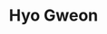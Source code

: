 ---
layout: leaf-node
title: "Hyo Gweon"
title-url: "http://web.stanford.edu/~hyo/Home.html"
author: [ "" ]
groups: [ "pedagogical-styles" ]
categories: [ "social-learning" ]
topics: [ "biographies" ]
summary: >
  An assistnat professor in the Department of Psychology at Stanford University
cite: >
  
pub-date: 
added_date: 2017-04-29
resource-type: external-page
---
